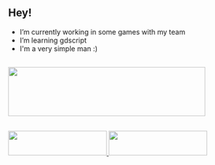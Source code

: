 ## Hey! 

- I’m currently working in some games with my team 
- I’m learning gdscript
- I'm a very simple man :)

##

<div>
  <a href="https://sharpman-games.itch.io">
  <img src="https://cdn.arstechnica.net/wp-content/uploads/2021/05/itchio-logo-black-800x200.png" width="400" height="100">
  </a>
</div>
 
##

<!--
Some languages I know the basics
<div style="display: inline_block"><br>
  <img align="center" height="50" width="50" src="https://raw.githubusercontent.com/devicons/devicon/master/icons/javascript/javascript-plain.svg">
  <img align="center" height="50" width="50" src="https://raw.githubusercontent.com/devicons/devicon/master/icons/html5/html5-original.svg">
  <img align="center" height="50" width="50" src="https://raw.githubusercontent.com/devicons/devicon/master/icons/css3/css3-original.svg">
  <img align="center" height="50" width="50" src="https://raw.githubusercontent.com/devicons/devicon/master/icons/python/python-original.svg">
  <img align="center" height="50" width="50" src="https://raw.githubusercontent.com/devicons/devicon/master/icons/csharp/csharp-original.svg">
  <img align="center" height="50" width="50" src="https://raw.githubusercontent.com/devicons/devicon/master/icons/godot/godot-original.svg">
</div>

-->


##
  
<div>
  <a href="https://discord.gg/AjzhkYksPW" target="_blank">
  <img src="https://img.shields.io/badge/Discord-7289DA?style=for-the-badge&logo=discord&logoColor=white" target="_blank" width="200" height="50">
  </a>  
  <a href="https://twitter.com/TigreBrancoyt" target="_blank">
  <img src="https://img.shields.io/badge/Twitter-1DA1F2?style=for-the-badge&logo=twitter&logoColor=white" target="_blank" width="200" height="50">
  </a>
</div>
   
